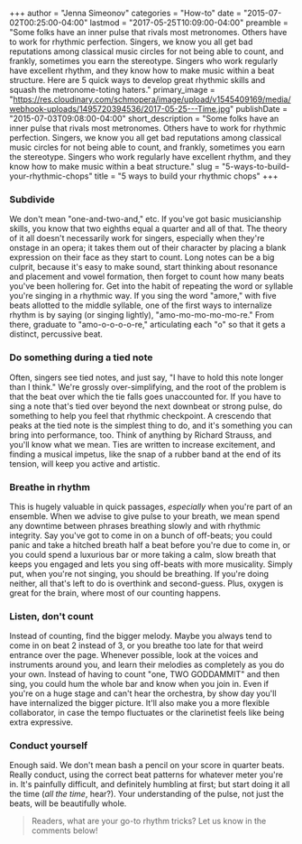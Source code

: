 +++
author = "Jenna Simeonov"
categories = "How-to"
date = "2015-07-02T00:25:00-04:00"
lastmod = "2017-05-25T10:09:00-04:00"
preamble = "Some folks have an inner pulse that rivals most metronomes. Others have to work for rhythmic perfection. Singers, we know you all get bad reputations among classical music circles for not being able to count, and frankly, sometimes you earn the stereotype. Singers who work regularly have excellent rhythm, and they know how to make music within a beat structure. Here are 5 quick ways to develop great rhythmic skills and squash the metronome-toting haters."
primary_image = "https://res.cloudinary.com/schmopera/image/upload/v1545409169/media/webhook-uploads/1495720394536/2017-05-25---Time.jpg"
publishDate = "2015-07-03T09:08:00-04:00"
short_description = "Some folks have an inner pulse that rivals most metronomes. Others have to work for rhythmic perfection. Singers, we know you all get bad reputations among classical music circles for not being able to count, and frankly, sometimes you earn the stereotype. Singers who work regularly have excellent rhythm, and they know how to make music within a beat structure."
slug = "5-ways-to-build-your-rhythmic-chops"
title = "5 ways to build your rhythmic chops"
+++

### Subdivide

We don't mean "one-and-two-and," etc. If you've got basic musicianship skills, you know that two eighths equal a quarter and all of that. The theory of it all doesn't necessarily work for singers, especially when they're onstage in an opera; it takes them out of their character by placing a blank expression on their face as they start to count. Long notes can be a big culprit, because it's easy to make sound, start thinking about resonance and placement and vowel formation, then forget to count how many beats you've been hollering for. Get into the habit of repeating the word or syllable you're singing in a rhythmic way. If you sing the word "amore," with five beats allotted to the middle syllable, one of the first ways to internalize rhythm is by saying (or singing lightly), "amo-mo-mo-mo-mo-re." From there, graduate to "amo-o-o-o-o-re," articulating each "o" so that it gets a distinct, percussive beat. 

### Do something during a tied note

Often, singers see tied notes, and just say, "I have to hold this note longer than I think." We're grossly over-simplifying, and the root of the problem is that the beat over which the tie falls goes unaccounted for. If you have to sing a note that's tied over beyond the next downbeat or strong pulse, do something to help you feel that rhythmic checkpoint. A crescendo that peaks at the tied note is the simplest thing to do, and it's something you can bring into performance, too. Think of anything by Richard Strauss, and you'll know what we mean. Ties are written to increase excitement, and finding a musical impetus, like the snap of a rubber band at the end of its tension, will keep you active and artistic.

### Breathe in rhythm

This is hugely valuable in quick passages, *especially* when you're part of an ensemble. When we advise to give pulse to your breath, we mean spend any downtime between phrases breathing slowly and with rhythmic integrity. Say you've got to come in on a bunch of off-beats; you could panic and take a hitched breath half a beat before you're due to come in, or you could spend a luxurious bar or more taking a calm, slow breath that keeps you engaged and lets you sing off-beats with more musicality. Simply put, when you're not singing, you should be breathing. If you're doing neither, all that's left to do is overthink and second-guess. Plus, oxygen is great for the brain, where most of our counting happens.

### Listen, don't count

Instead of counting, find the bigger melody. Maybe you always tend to come in on beat 2 instead of 3, or you breathe too late for that weird entrance over the page. Whenever possible, look at the voices and instruments around you, and learn their melodies as completely as you do your own. Instead of having to count "one, TWO GODDAMMIT" and then sing, you could hum the whole bar and know when you join in. Even if you're on a huge stage and can't hear the orchestra, by show day you'll have internalized the bigger picture. It'll also make you a more flexible collaborator, in case the tempo fluctuates or the clarinetist feels like being extra expressive.

### Conduct yourself

Enough said. We don't mean bash a pencil on your score in quarter beats. Really conduct, using the correct beat patterns for whatever meter you're in. It's painfully difficult, and definitely humbling at first; but start doing it all the time (*all the time*, hear?). Your understanding of the pulse, not just the beats, will be beautifully whole.

> Readers, what are your go-to rhythm tricks? Let us know in the comments below!
